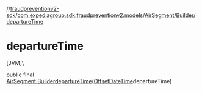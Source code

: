//[fraudpreventionv2-sdk](../../../../index.md)/[com.expediagroup.sdk.fraudpreventionv2.models](../../index.md)/[AirSegment](../index.md)/[Builder](index.md)/[departureTime](departure-time.md)

# departureTime

[JVM]\

public final [AirSegment.Builder](index.md)[departureTime](departure-time.md)([OffsetDateTime](https://docs.oracle.com/javase/8/docs/api/java/time/OffsetDateTime.html)departureTime)
